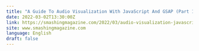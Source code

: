 ```yaml
---
title: "A Guide To Audio Visualization With JavaScript And GSAP (Part 1)"
date: 2022-03-02T13:30:00Z
link: https://smashingmagazine.com/2022/03/audio-visualization-javascript-gsap-part1/?utm_medium=RSS&utm_source=news.12bit.vn
site: www.smashingmagazine.com
language: English
draft: false
---
```

